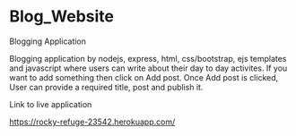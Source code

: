 # Blog_Website

Blogging Application

Blogging application by nodejs, express, html, css/bootstrap, ejs templates and javascript where users can write about their day to day activites. If you want to add something then click on Add post. Once Add post is clicked, User can provide a required title, post and publish it.

 
Link to live application

https://rocky-refuge-23542.herokuapp.com/
